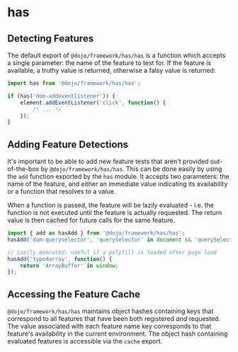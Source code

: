 # has

## Detecting Features

The default export of `@dojo/framework/has/has` is a function which accepts a single parameter: the name of the feature to test for.
If the feature is available, a truthy value is returned, otherwise a falsy value is returned:

```ts
import has from '@dojo/framework/has/has';

if (has('dom-addeventlistener')) {
	element.addEventListener('click', function() {
		/* ... */
	});
}
```

## Adding Feature Detections

It's important to be able to add new feature tests that aren't provided out-of-the-box by `@dojo/framework/has/has`.
This can be done easily by using the `add` function exported by the `has` module. It accepts two parameters:
the name of the feature, and either an immediate value indicating its availability or a function that resolves to a
value.

When a function is passed, the feature will be lazily evaluated - i.e. the function is not executed until the feature is
actually requested. The return value is then cached for future calls for the same feature.

```ts
import { add as hasAdd } from '@dojo/framework/has/has';
hasAdd('dom-queryselector', 'querySelector' in document && 'querySelectorAll' in document);

// Lazily executed; useful if a polyfill is loaded after page load
hasAdd('typedarray', function() {
	return 'ArrayBuffer' in window;
});
```

## Accessing the Feature Cache

`@dojo/framework/has/has` maintains object hashes containing keys that correspond to all features that have been both
registered _and_ requested. The value associated with each feature name key corresponds to that feature's availability
in the current environment. The object hash containing evaluated features is accessible via the `cache` export.

